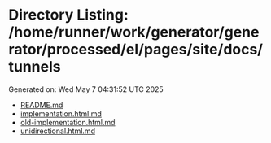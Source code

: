 # Directory Listing: /home/runner/work/generator/generator/processed/el/pages/site/docs/tunnels
Generated on: Wed May  7 04:31:52 UTC 2025

- [README.md](README.md)
- [implementation.html.md](implementation.html.md)
- [old-implementation.html.md](old-implementation.html.md)
- [unidirectional.html.md](unidirectional.html.md)
